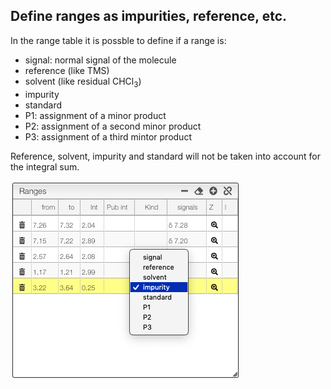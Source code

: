 ## Define ranges as impurities, reference, etc.

In the range table it is possble to define if a range is:

- signal: normal signal of the molecule
- reference (like TMS)
- solvent (like residual CHCl<sub>3</sub>)
- impurity
- standard
- P1: assignment of a minor product
- P2: assignment of a second minor product
- P3: assignment of a third mintor product

Reference, solvent, impurity and standard will not be taken into account for the integral sum.

<img src="range.png">
